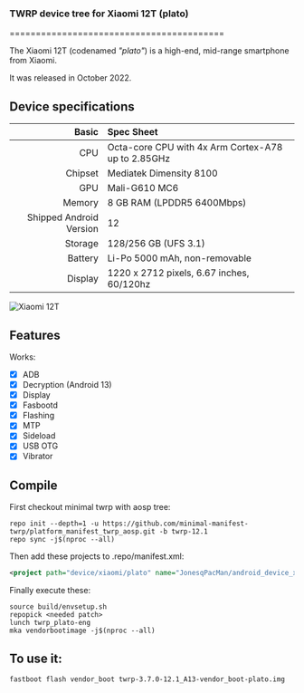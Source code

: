 ### TWRP device tree for Xiaomi 12T (plato)

=========================================

The Xiaomi 12T (codenamed _"plato"_) is a high-end, mid-range smartphone from Xiaomi.

It was released in October 2022.

## Device specifications

Basic   | Spec Sheet
-------:|:-------------------------
CPU     | Octa-core CPU with 4x Arm Cortex-A78 up to 2.85GHz
Chipset | Mediatek Dimensity 8100
GPU     | Mali-G610 MC6
Memory  | 8 GB RAM (LPDDR5 6400Mbps)
Shipped Android Version | 12
Storage | 128/256 GB (UFS 3.1)
Battery | Li-Po 5000 mAh, non-removable
Display | 1220 x 2712 pixels, 6.67 inches, 60/120hz

![Xiaomi 12T](https://i02.appmifile.com/898_operator_sg/26/08/2022/fc94660da1d6dd006f7589327bb72813.png)

## Features

Works:

- [X] ADB
- [X] Decryption (Android 13)
- [X] Display
- [X] Fasbootd
- [X] Flashing
- [X] MTP
- [X] Sideload
- [X] USB OTG
- [X] Vibrator

## Compile

First checkout minimal twrp with aosp tree:

```
repo init --depth=1 -u https://github.com/minimal-manifest-twrp/platform_manifest_twrp_aosp.git -b twrp-12.1
repo sync -j$(nproc --all)
```

Then add these projects to .repo/manifest.xml:

```xml
<project path="device/xiaomi/plato" name="JonesqPacMan/android_device_xiaomi_plato-TWRP" remote="github" revision="TWRP-12.1_A13" />
```

Finally execute these:

```
source build/envsetup.sh
repopick <needed patch>
lunch twrp_plato-eng
mka vendorbootimage -j$(nproc --all)
```
## To use it:

```
fastboot flash vendor_boot twrp-3.7.0-12.1_A13-vendor_boot-plato.img
```
